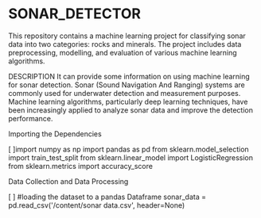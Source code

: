 # SONAR_DETECTOR
This repository contains a machine learning project for classifying sonar data into two categories: rocks and minerals. The project includes data preprocessing, modelling, and evaluation of various machine learning algorithms.

DESCRIPTION 
It can provide some information on using machine learning for sonar detection. Sonar (Sound Navigation And Ranging) systems are commonly used for underwater detection and measurement purposes. Machine learning algorithms, particularly deep learning techniques, have been increasingly applied to analyze sonar data and improve the detection performance.

Importing the Dependencies

[ ]import numpy as np
import pandas as pd
from sklearn.model_selection import train_test_split
from sklearn.linear_model import LogisticRegression
from sklearn.metrics import accuracy_score

Data Collection and Data Processing

[ ]
#loading the dataset to a pandas Dataframe
sonar_data = pd.read_csv('/content/sonar data.csv', header=None)
